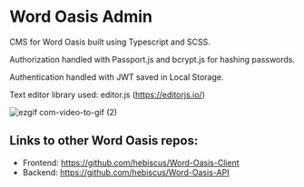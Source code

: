 # Word Oasis Admin
CMS for Word Oasis built using Typescript and SCSS.

Authorization handled with Passport.js and bcrypt.js for hashing passwords.

Authentication handled with JWT saved in Local Storage.

Text editor library used: editor.js (https://editorjs.io/)

![ezgif com-video-to-gif (2)](https://github.com/hebiscus/Word-Oasis-Admin/assets/107350293/5f21fab1-1991-45d8-8e1f-be47fe6ba681)


## Links to other Word Oasis repos:
- Frontend: https://github.com/hebiscus/Word-Oasis-Client
- Backend: https://github.com/hebiscus/Word-Oasis-API
